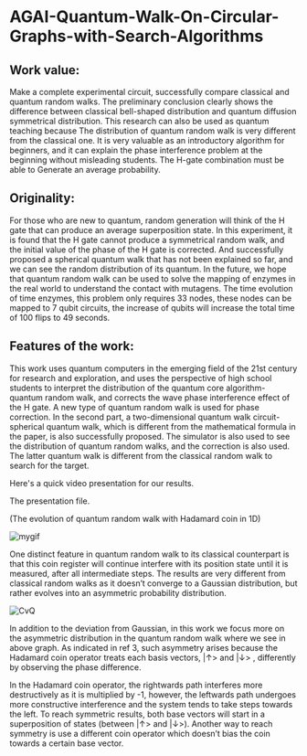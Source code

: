 # AGAI-Quantum-Walk-On-Circular-Graphs-with-Search-Algorithms

## Work value: 
Make a complete experimental circuit, successfully compare classical and quantum random walks. 
The preliminary conclusion clearly shows the difference between classical bell-shaped distribution and quantum diffusion symmetrical distribution. 
This research can also be used as quantum teaching because The distribution of quantum random walk is very different from the classical one. 
It is very valuable as an introductory algorithm for beginners, and it can explain the phase interference problem at the beginning without misleading students. 
The H-gate combination must be able to Generate an average probability.

## Originality: 
For those who are new to quantum, random generation will think of the H gate that can produce an average superposition state.
In this experiment, it is found that the H gate cannot produce a symmetrical random walk, and the initial value of the phase of the H gate is corrected.
And successfully proposed a spherical quantum walk that has not been explained so far, and we can see the random distribution of its quantum. In the future, we hope that quantum random walk can be used to solve the mapping of enzymes in the real world to understand the contact with mutagens.
The time evolution of time enzymes, this problem only requires 33 nodes, these nodes can be mapped to 7 qubit circuits, the increase of qubits will increase the total time of 100 flips to 49 seconds.


## Features of the work: 
This work uses quantum computers in the emerging field of the 21st century for research and exploration, and uses the perspective of high school students to interpret the distribution of the quantum core algorithm-quantum random walk, and corrects the wave phase interference effect of the H gate. A new type of quantum random walk is used for phase correction. In the second part, a two-dimensional quantum walk circuit-spherical quantum walk, which is different from the mathematical formula in the paper, is also successfully proposed. The simulator is also used to see the distribution of quantum random walks, and the correction is also used. The latter quantum walk is different from the classical random walk to search for the target.


Here's a quick video presentation for our results.


The presentation file.


(The evolution of quantum random walk with Hadamard coin in 1D)

![mygif](https://user-images.githubusercontent.com/29524895/114307270-df84b200-9aac-11eb-9a89-21b3595e8328.gif)


One distinct feature in quantum random walk to its classical counterpart is that this coin register will continue interfere with its position state until it is measured, after all intermediate steps. The results are very different from classical random walks as it doesn’t converge to a Gaussian distribution, but rather evolves into an asymmetric probability distribution.

![CvQ](https://user-images.githubusercontent.com/29524895/114307395-6cc80680-9aad-11eb-8b76-9422735df91b.png)

In addition to the deviation from Gaussian, in this work we focus more on the asymmetric distribution in the quantum random walk where we see in above graph. As indicated in ref 3, such asymmetry arises because the Hadamard coin operator treats each basis vectors, |↑> and |↓> , differently by observing the phase difference.

In the Hadamard coin operator, the rightwards path interferes more destructively as it is multiplied by -1, however, the leftwards path undergoes more constructive interference and the system tends to take steps towards the left. To reach symmetric results, both base vectors will start in a superposition of states (between |↑> and |↓>). Another way to reach symmetry is use a different coin operator which doesn’t bias the coin towards a certain base vector.
